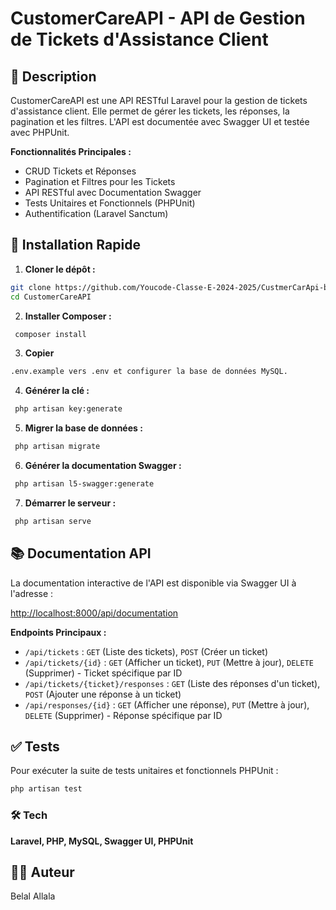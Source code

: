 # CustomerCareAPI - API de Gestion de Tickets d'Assistance Client


## 📝 Description

CustomerCareAPI est une API RESTful Laravel pour la gestion de tickets d'assistance client. Elle permet de gérer les tickets, les réponses, la pagination et les filtres. L'API est documentée avec Swagger UI et testée avec PHPUnit.

**Fonctionnalités Principales :**

* CRUD Tickets et Réponses
* Pagination et Filtres pour les Tickets
* API RESTful avec Documentation Swagger
* Tests Unitaires et Fonctionnels (PHPUnit)
* Authentification (Laravel Sanctum)

## 🚀 Installation Rapide

1. **Cloner le dépôt :**

```bash
git clone https://github.com/Youcode-Classe-E-2024-2025/CustmerCarApi-belal-allala.git
cd CustomerCareAPI
```
2. **Installer Composer :**
```bash
 composer install
```
3. **Copier**
```bash
.env.example vers .env et configurer la base de données MySQL.
```
4. **Générer la clé :**
```bash
 php artisan key:generate
```
5. **Migrer la base de données :**
```bash
 php artisan migrate
```
6. **Générer la documentation Swagger :**
```bash
 php artisan l5-swagger:generate
```
7. **Démarrer le serveur :**
```bash
 php artisan serve
```
## 📚 Documentation API

La documentation interactive de l'API est disponible via Swagger UI à l'adresse :

[http://localhost:8000/api/documentation](http://localhost:8000/api/documentation)

**Endpoints Principaux :**

* `/api/tickets` : `GET` (Liste des tickets), `POST` (Créer un ticket)
* `/api/tickets/{id}` : `GET` (Afficher un ticket), `PUT` (Mettre à jour), `DELETE` (Supprimer) - Ticket spécifique par ID
* `/api/tickets/{ticket}/responses` : `GET` (Liste des réponses d'un ticket), `POST` (Ajouter une réponse à un ticket)
* `/api/responses/{id}` : `GET` (Afficher une réponse), `PUT` (Mettre à jour), `DELETE` (Supprimer) - Réponse spécifique par ID

## ✅ Tests

Pour exécuter la suite de tests unitaires et fonctionnels PHPUnit :

```bash
php artisan test
```

### 🛠 Tech
**Laravel, PHP, MySQL, Swagger UI, PHPUnit**

## 👨‍💻 Auteur
Belal Allala

